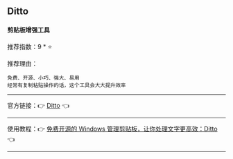 ## Ditto

#### 剪贴板增强工具

推荐指数：9 * ⭐

推荐理由：

    免费、开源、小巧、强大、易用
    经常有复制粘贴操作的话，这个工具会大大提升效率

---


官方链接：👉 [Ditto](
https://ditto-cp.sourceforge.io/
) 👈


---


使用教程：👉 [免费开源的 Windows 管理剪贴板，让你处理文字更高效：Ditto](
https://sspai.com/post/43700
) 👈


---

